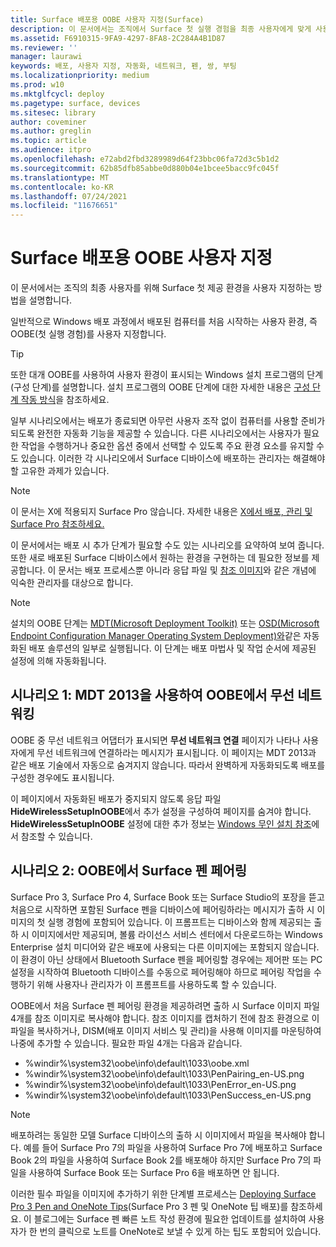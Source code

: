```yaml
---
title: Surface 배포용 OOBE 사용자 지정(Surface)
description: 이 문서에서는 조직에서 Surface 첫 실행 경험을 최종 사용자에게 맞게 사용자 지정하는 과정을 안내합니다.
ms.assetid: F6910315-9FA9-4297-8FA8-2C284A4B1D87
ms.reviewer: ''
manager: laurawi
keywords: 배포, 사용자 지정, 자동화, 네트워크, 펜, 쌍, 부팅
ms.localizationpriority: medium
ms.prod: w10
ms.mktglfcycl: deploy
ms.pagetype: surface, devices
ms.sitesec: library
author: coveminer
ms.author: greglin
ms.topic: article
ms.audience: itpro
ms.openlocfilehash: e72abd2fbd3289989d64f23bbc06fa72d3c5b1d2
ms.sourcegitcommit: 62b85dfb85abbe0d880b04e1bcee5bacc9fc045f
ms.translationtype: MT
ms.contentlocale: ko-KR
ms.lasthandoff: 07/24/2021
ms.locfileid: "11676651"
---
```

# <a name="customize-the-oobe-for-surface-deployments"></a>Surface 배포용 OOBE 사용자 지정

이 문서에서는 조직의 최종 사용자를 위해 Surface 첫 제공 환경을 사용자 지정하는 방법을 설명합니다.

일반적으로 Windows 배포 과정에서 배포된 컴퓨터를 처음 시작하는 사용자 환경, 즉 OOBE(첫 실행 경험)를 사용자 지정합니다.

>[!TIP]
>또한 대개 OOBE를 사용하여 사용자 환경이 표시되는 Windows 설치 프로그램의 단계(구성 단계)를 설명합니다. 설치 프로그램의 OOBE 단계에 대한 자세한 내용은 [구성 단계 작동 방식](/windows-hardware/manufacture/desktop/how-configuration-passes-work)을 참조하세요.

일부 시나리오에서는 배포가 종료되면 아무런 사용자 조작 없이 컴퓨터를 사용할 준비가 되도록 완전한 자동화 기능을 제공할 수 있습니다. 다른 시나리오에서는 사용자가 필요한 작업을 수행하거나 중요한 옵션 중에서 선택할 수 있도록 주요 환경 요소를 유지할 수도 있습니다. 이러한 각 시나리오에서 Surface 디바이스에 배포하는 관리자는 해결해야 할 고유한 과제가 있습니다.

> [!NOTE]
> 이 문서는 X에 적용되지 Surface Pro 않습니다. 자세한 내용은 [X에서 배포, 관리 및 Surface Pro 참조하세요.](surface-pro-arm-app-management.md)

이 문서에서는 배포 시 추가 단계가 필요할 수도 있는 시나리오를 요약하여 보여 줍니다. 또한 새로 배포된 Surface 디바이스에서 원하는 환경을 구현하는 데 필요한 정보를 제공합니다. 이 문서는 배포 프로세스뿐 아니라 응답 파일 및 [참조 이미지](https://technet.microsoft.com/itpro/windows/deploy/create-a-windows-10-reference-image)와 같은 개념에 익숙한 관리자를 대상으로 합니다.

>[!NOTE]
>설치의 OOBE 단계는 [MDT(Microsoft Deployment Toolkit)](/mem/configmgr/mdt) 또는 [OSD(Microsoft Endpoint Configuration Manager Operating System Deployment)와](/mem/configmgr/osd/)같은 자동화된 배포 솔루션의 일부로 실행됩니다. 이 단계는 배포 마법사 및 작업 순서에 제공된 설정에 의해 자동화됩니다.

## <a name="scenario-1-wireless-networking-in-oobe-with-mdt-2013"></a>시나리오 1: MDT 2013을 사용하여 OOBE에서 무선 네트워킹

OOBE 중 무선 네트워크 어댑터가 표시되면 **무선 네트워크 연결** 페이지가 나타나 사용자에게 무선 네트워크에 연결하라는 메시지가 표시됩니다. 이 페이지는 MDT 2013과 같은 배포 기술에서 자동으로 숨겨지지 않습니다. 따라서 완벽하게 자동화되도록 배포를 구성한 경우에도 표시됩니다.

이 페이지에서 자동화된 배포가 중지되지 않도록 응답 파일 **HideWirelessSetupInOOBE**에서 추가 설정을 구성하여 페이지를 숨겨야 합니다. **HideWirelessSetupInOOBE** 설정에 대한 추가 정보는 [Windows 무인 설치 참조](/previous-versions/windows/it-pro/windows-8.1-and-8/ff716213(v=win.10))에서 참조할 수 있습니다.

## <a name="scenario-2-surface-pen-pairing-in-oobe"></a>시나리오 2: OOBE에서 Surface 펜 페어링

Surface Pro 3, Surface Pro 4, Surface Book 또는 Surface Studio의 포장을 뜯고 처음으로 시작하면 포함된 Surface 펜을 디바이스에 페어링하라는 메시지가 출하 시 이미지의 첫 실행 경험에 포함되어 있습니다. 이 프롬프트는 디바이스와 함께 제공되는 출하 시 이미지에서만 제공되며, 볼륨 라이선스 서비스 센터에서 다운로드하는 Windows Enterprise 설치 미디어와 같은 배포에 사용되는 다른 이미지에는 포함되지 않습니다. 이 환경이 아닌 상태에서 Bluetooth Surface 펜을 페어링할 경우에는 제어판 또는 PC 설정을 시작하여 Bluetooth 디바이스를 수동으로 페어링해야 하므로 페어링 작업을 수행하기 위해 사용자나 관리자가 이 프롬프트를 사용하도록 할 수 있습니다.

OOBE에서 처음 Surface 펜 페어링 환경을 제공하려면 출하 시 Surface 이미지 파일 4개를 참조 이미지로 복사해야 합니다. 참조 이미지를 캡처하기 전에 참조 환경으로 이 파일을 복사하거나, DISM(배포 이미지 서비스 및 관리)을 사용해 이미지를 마운팅하여 나중에 추가할 수 있습니다. 필요한 파일 4개는 다음과 같습니다.

- %windir%\\system32\\oobe\\info\\default\\1033\\oobe.xml
- %windir%\\system32\\oobe\\info\\default\\1033\\PenPairing\_en-US.png
- %windir%\\system32\\oobe\\info\\default\\1033\\PenError\_en-US.png
- %windir%\\system32\\oobe\\info\\default\\1033\\PenSuccess\_en-US.png

>[!NOTE]
>배포하려는 동일한 모델 Surface 디바이스의 출하 시 이미지에서 파일을 복사해야 합니다. 예를 들어 Surface Pro 7의 파일을 사용하여 Surface Pro 7에 배포하고 Surface Book 2의 파일을 사용하여 Surface Book 2를 배포해야 하지만 Surface Pro 7의 파일을 사용하여 Surface Book 또는 Surface Pro 6을 배포하면 안 됩니다.

이러한 필수 파일을 이미지에 추가하기 위한 단계별 프로세스는 [Deploying Surface Pro 3 Pen and OneNote Tips](https://blogs.technet.microsoft.com/askcore/2014/07/15/deploying-surface-pro-3-pen-and-onenote-tips/)(Surface Pro 3 펜 및 OneNote 팁 배포)를 참조하세요. 이 블로그에는 Surface 펜 빠른 노트 작성 환경에 필요한 업데이트를 설치하여 사용자가 한 번의 클릭으로 노트를 OneNote로 보낼 수 있게 하는 팁도 포함되어 있습니다.
